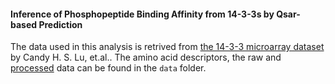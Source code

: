 #### Inference of Phosphopeptide Binding Affinity from 14-3-3s by Qsar-based Prediction

The data used in this analysis is retrived from [the 14-3-3 microarray dataset](https://doi.org/10.1002/anie.200801395) by Candy H. S. Lu, et.al.. 
The amino acid descriptors, the raw and [processed](./data/14_3_3_affinity.csv) data can be found in the `data` folder.
